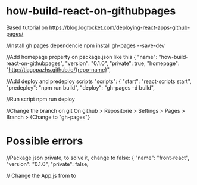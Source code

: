 # how-build-react-on-githubpages

Based tutorial on https://blog.logrocket.com/deploying-react-apps-github-pages/

//Install gh pages dependencie
npm install gh-pages --save-dev

//Add homepage property on package.json like this
{
  "name": "how-build-react-on-githubpages",
  "version": "0.1.0",
  "private": true,
  "homepage": "http://tiagopazhs.github.io/{repo-name}",

//Add deploy and predeploy scripts
  "scripts": {
    "start": "react-scripts start",
    "predeploy": "npm run build",
    "deploy": "gh-pages -d build",

//Run script
npm run deploy

//Change the branch on git
On github > Repositorie > Settings > Pages > Branch > {Change to "gh-pages"}

# Possible errors
//Package json private, to solve it, change to false:
{
  "name": "front-react",
  "version": "0.1.0",
  "private": false,
  
 // Change the App.js from <BrowserRouter/> to <HashRouter/>


